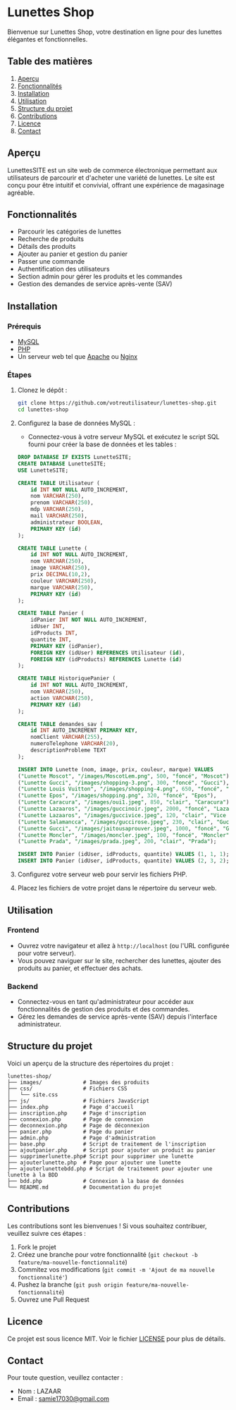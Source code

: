 # Lunettes Shop

Bienvenue sur Lunettes Shop, votre destination en ligne pour des lunettes élégantes et fonctionnelles.

## Table des matières

1. [Aperçu](#aperçu)
2. [Fonctionnalités](#fonctionnalités)
3. [Installation](#installation)
4. [Utilisation](#utilisation)
5. [Structure du projet](#structure-du-projet)
6. [Contributions](#contributions)
7. [Licence](#licence)
8. [Contact](#contact)

## Aperçu

LunettesSITE est un site web de commerce électronique permettant aux utilisateurs de parcourir et d'acheter une variété de lunettes. Le site est conçu pour être intuitif et convivial, offrant une expérience de magasinage agréable.

## Fonctionnalités

- Parcourir les catégories de lunettes
- Recherche de produits
- Détails des produits
- Ajouter au panier et gestion du panier
- Passer une commande
- Authentification des utilisateurs
- Section admin pour gérer les produits et les commandes
- Gestion des demandes de service après-vente (SAV)

## Installation

### Prérequis

- [MySQL](https://www.mysql.com/)
- [PHP](https://www.php.net/)
- Un serveur web tel que [Apache](https://httpd.apache.org/) ou [Nginx](https://www.nginx.com/)

### Étapes

1. Clonez le dépôt :

    ```bash
    git clone https://github.com/votreutilisateur/lunettes-shop.git
    cd lunettes-shop
    ```

2. Configurez la base de données MySQL :

    - Connectez-vous à votre serveur MySQL et exécutez le script SQL fourni pour créer la base de données et les tables :

    ```sql
    DROP DATABASE IF EXISTS LunetteSITE;
    CREATE DATABASE LunetteSITE;
    USE LunetteSITE;

    CREATE TABLE Utilisateur (
        id INT NOT NULL AUTO_INCREMENT,
        nom VARCHAR(250),
        prenom VARCHAR(250),
        mdp VARCHAR(250),
        mail VARCHAR(250),
        administrateur BOOLEAN,
        PRIMARY KEY (id)
    );

    CREATE TABLE Lunette (
        id INT NOT NULL AUTO_INCREMENT,
        nom VARCHAR(250),
        image VARCHAR(250),
        prix DECIMAL(10,2),
        couleur VARCHAR(250),
        marque VARCHAR(250),
        PRIMARY KEY (id)
    );

    CREATE TABLE Panier (
        idPanier INT NOT NULL AUTO_INCREMENT,
        idUser INT,
        idProducts INT,
        quantite INT,
        PRIMARY KEY (idPanier),
        FOREIGN KEY (idUser) REFERENCES Utilisateur (id),
        FOREIGN KEY (idProducts) REFERENCES Lunette (id)
    );

    CREATE TABLE HistoriquePanier (
        id INT NOT NULL AUTO_INCREMENT,
        nom VARCHAR(250),
        action VARCHAR(250),
        PRIMARY KEY (id)
    );

    CREATE TABLE demandes_sav (
        id INT AUTO_INCREMENT PRIMARY KEY,
        nomClient VARCHAR(255),
        numeroTelephone VARCHAR(20),
        descriptionProbleme TEXT
    );

    INSERT INTO Lunette (nom, image, prix, couleur, marque) VALUES 
    ("Lunette Moscot", "/images/MoscotLem.png", 500, "foncé", "Moscot"),
    ("Lunette Gucci", "/images/shopping-3.png", 300, "foncé", "Gucci"),
    ("Lunette Louis Vuitton", "/images/shopping-4.png", 650, "foncé", "Louis Vuitton"),
    ("Lunette Epos", "/images/shopping.png", 320, "foncé", "Epos"),
    ("Lunette Caracura", "/images/oui1.jpeg", 850, "clair", "Caracura"),
    ("Lunette Lazaaros", "/images/guccinoir.jpeg", 2000, "foncé", "Lazaaros"),
    ("Lunette Lazaaros", "/images/guccivice.jpeg", 120, "clair", "Vice City"),
    ("Lunette Salamancca", "/images/guccirose.jpeg", 230, "clair", "Gucci"),
    ("Lunette Gucci", "/images/jaitousaprouver.jpeg", 1000, "foncé", "Gucci"),
    ("Lunette Moncler", "/images/moncler.jpeg", 100, "foncé", "Moncler"),
    ("Lunette Prada", "/images/prada.jpeg", 200, "clair", "Prada");

    INSERT INTO Panier (idUser, idProducts, quantite) VALUES (1, 1, 1);
    INSERT INTO Panier (idUser, idProducts, quantite) VALUES (2, 3, 2);
    ```

3. Configurez votre serveur web pour servir les fichiers PHP.

4. Placez les fichiers de votre projet dans le répertoire du serveur web.

## Utilisation

### Frontend

- Ouvrez votre navigateur et allez à `http://localhost` (ou l'URL configurée pour votre serveur).
- Vous pouvez naviguer sur le site, rechercher des lunettes, ajouter des produits au panier, et effectuer des achats.

### Backend

- Connectez-vous en tant qu'administrateur pour accéder aux fonctionnalités de gestion des produits et des commandes.
- Gérez les demandes de service après-vente (SAV) depuis l'interface administrateur.

## Structure du projet

Voici un aperçu de la structure des répertoires du projet :

```plaintext
lunettes-shop/
├── images/             # Images des produits
├── css/                # Fichiers CSS
│   └── site.css
├── js/                 # Fichiers JavaScript
├── index.php           # Page d'accueil
├── inscription.php     # Page d'inscription
├── connexion.php       # Page de connexion
├── deconnexion.php     # Page de déconnexion
├── panier.php          # Page du panier
├── admin.php           # Page d'administration
├── base.php            # Script de traitement de l'inscription
├── ajoutpanier.php     # Script pour ajouter un produit au panier
├── supprimerlunette.php# Script pour supprimer une lunette
├── ajouterlunette.php  # Page pour ajouter une lunette
├── ajouterlunettebdd.php # Script de traitement pour ajouter une lunette à la BDD
├── bdd.php             # Connexion à la base de données
└── README.md           # Documentation du projet
```
## Contributions

Les contributions sont les bienvenues ! Si vous souhaitez contribuer, veuillez suivre ces étapes :

1. Fork le projet
2. Créez une branche pour votre fonctionnalité (`git checkout -b feature/ma-nouvelle-fonctionnalité`)
3. Commitez vos modifications (`git commit -m 'Ajout de ma nouvelle fonctionnalité'`)
4. Pushez la branche (`git push origin feature/ma-nouvelle-fonctionnalité`)
5. Ouvrez une Pull Request

## Licence

Ce projet est sous licence MIT. Voir le fichier [LICENSE](LICENSE) pour plus de détails.

## Contact

Pour toute question, veuillez contacter :

- Nom : LAZAAR
- Email : samie17030@gmail.com
